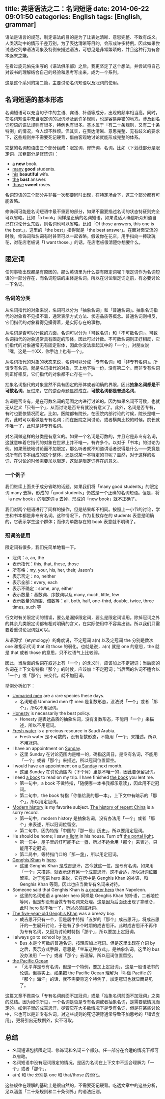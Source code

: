 title: 英语语法之二：名词短语
date: 2014-06-22 09:01:50
categories: English
tags: [English, grammar]
---

语法是语言的规范，制定语法的目的是为了让表达清晰、意思完整、不致有歧义。人类活动中的情形千差万别，为了表达清晰等目的，会形成许多特例。因此如果尝试通过列举语法现象及特例来描述语法，可想见是非常繁琐的，并且这种行为有舍本逐末之嫌。

在看过旋元佑先生写的《语法俱乐部》之后，我更坚定了这个想法，并尝试将自己对该书的理解结合自己的经验和思考写出来，成为一个系列。

这是这个系列的第二篇，主要讨论名词短语以及冠词的使用。

## 名词短语的基本形态

名词短语可以充当句子中的主语、宾语、补语等成分，出现的频率相当高。同时，在名词短语中充当限定词的冠词涉及到许多规则，也是容易弄错的地方。涉及到名词短语的语法规则有很多，特例也有很多。基本属于「有二十条规则，又有二十条特例」的情况，令人烦不胜烦。但其实，在表达清晰、意思完整、无有歧义的要求下，这些规则并不需要死记硬背，借由客观地讨论就能形成完整的体系。

<!--more-->

完整的名词短语由三个部分组成：限定词、修饰词、名词。比如（下划线部分是限定词，加粗部分是修饰词）：

* <u>a</u> **new** book.
* <u>many</u> **good** students.
* <u>his</u> **beautiful** wife.
* <u>the</u> **bast** answer.
* <u>those</u> **sweet** roses.

名词短语的三个部分并非每一次都要同时出现，在特定场合下，这三个部分都有可能省略。

修饰词可能是名词短语中最不重要的部分，如果不需要描述名词的状态特征则完全可以省略。比如「a book」同样是正确的名词短语。如果说话人确信听众知道自己在讨论什么东西，则名词也可以省略。比如「Of those answers, this one is the best.」，这里的「the best」指得就是「the best answer」。在面对面交流的时候，修饰词和名词有时甚至可以一起省略。假设你在花店，用手指向一捧玫瑰花，对花店老板说「I want those.」的话，花店老板很清楚你想要什么。

## 限定词

任何事物出现都是有原因的，那么英语里为什么要有限定词呢？限定词作为名词短语的一部分存在，而名词短语的主体是名词。所以在讨论限定词之前，有必要讨论一下名词。

### 名词的分类

从名词指代的对象来说，名词可以分为「抽象名词」和「普通名词」。抽象名词指代的对象看不见摸不着，通常表示方式方法、状态品质等概念。普通名词则相反，它们指代的对象看得见摸得着，是实际存在的事物。

从名词是否可以计数的方面，名词可以分为「可数名词」和「不可数名词」。可数名词指代的对象通常具有固定的形体，因此可以计数。不可数名词则正好相反，它们指代的对象通常无有固定形体，因此你没法拿起其中的「一个」，对朋友说「嘿，这是一个XX，你手边上也有一个」。

从名词指代的对象的状态来说，名词可以分成「专有名词」和「非专有名词」。所谓专有名词，就是名词指代的对象，天上地下独一份，没有第二个。而非专有名词则正好相反，它们指代的对象都不止存在一个。

抽象名词指代的对象显然不具有固定的形体或者明确的界限，因此**抽象名词都是不可数名词**。反过来，它的逆否命题显然成立，**可数名词都是普通名词**。

名词是否专有，是在可数名词的范围之内进行讨论的。因为如果名词不可数，也就无从定义「只有一个」，从而讨论是否专有就没有意义了。此外，名词是否专有，有时也要依情况而定。比如，医院都有院长，在医院内部讨论的时候，院长是唯一的，此时可以看做是专有名词；而在医院之间讨论，或者横向比较的时候，院长就不唯一了，此时是非专有名词。

对名词做这样的分类是有意义的。如果一个名词是可数的，并且它是非专有名词，这就意味着它指代的对象在世界上并不唯一，有许多个。以对于「书本」的讨论为例。如果笼统地讨论而不加限定，那么听者就不知道讲话者说得是什么——究竟是说所有的书本组成的这个整体，还是说某一本特定的书呢？显然，对于这样的名词，在讨论的时候需要加以限定，这就是限定词存在的意义。

### 一个例子

我们继续上面关于成分省略的话题。如果我们将「many good students」的限定词 many 去掉，形成的「good students」仍然是一个正确的名词短语。但是，将「a new book」的限定词 a 去掉，形成的「new book」就不正确了。

我们对两个短语进行了同样的操作，但是结果却不相同。按照上一小节的讨论，学生和书本都是非专有名词。这种情况下，作为复数存在的 students 表意是明确的，它表示学生这个群体；而作为单数存在的 book 表意就不明确了。

### 冠词的使用

限定词有很多，我们先简单地看一下。

* 冠词：a, an, the
* 表示指代：this, that, these, those
* 所有格：my, your, his, her, their, Jason's
* 表示否定：no, neither
* 表示全部：every, each
* 表示不确定：some, any, either
* 表示数量：基数词、序数词以及 many, much, little, few
* 表示数量的范围、倍数等：all, both, half, one-third, double, twice, three times, such 等

行文时有关限定词的错误，要么是漏掉限定词，要么是限定词误用。除掉冠词之外的其余几类限定词都有相对明确的含义，在实际使用中不容易出错。所以我们只需要着重讨论冠词就可以。

从语源学（etymology）的角度说，不定冠词 a(n) 以及定冠词 the 分别是数次 one 和指示代词 that 和 those 的弱化。也就是说，a(n) 就是 one 的意思，the 就是 that 或者 those 的意思，只不过语气上比较弱。

因此，当后面的名词在叙述上有「一个」的含义时，应该加上不定冠词；当后面的名词在上下文有特指「那个」的时候，应该加上不定冠词；当后面的名词不适合以「一个」或「那个」来交代，就不加冠词。

举例分析如下：

* <u>Unmaried men</u> are a rare species these days.
  * 名词短语 Unmaried men 中 men 是复数形态，没法说「一个」或者「那个」，所以不用冠词。
* <u>Honesty</u> is necessarily the best policy.
  * Honesty 是表达品质的抽象名词，没有复数形态，不能用「一个」来描述，所以不用冠词。
* <u>Fresh water</u> is a precious resource in Saudi Arabia.
  * Fresh water 是不可数的，没有复数形态，不能用「一个」来描述，所以不用冠词。
* I have an appointment on <u>Sunday</u>.
  * 这里 Sunday 在讨论范围内是唯一的，确指这周日，是专有名词，不能用「一个」或者「那个」来描述，所以冠词位置留空。
* I would have an appointment on <u>a Sunday</u> next month.
  * 这里 Sunday 在讨论范围内（下个月）里是不唯一的，因此要保留冠词。
* I need <u>a book</u> to read on my trip. I have finished <u>the book</u> you lent me.
  * 第一句中，a book 不做特指，「随便哪一本书我都乐意读」，因此用不定冠词。
  * 第二句中，the book 特指「你借给我的那一本」，上下文中有暗示的「那个」，所以用定冠词。
* <u>Modern history</u> is my favorite subject. <u>The history of recent China</u> is a sorry record.
  * 第一句中，modern history 是抽象名词，没有办法用「一个」或者「那个」来表述，所以冠词位留空。
  * 第二句中，因为特指「中国的『那一段』历史」，所以要用定冠词。
* He should be home; I saw <u>a light</u> in his house. Turn off <u>the portal light</u>.
  * 第一句中，屋子里的灯可能不止一盏，所以不适合用「那个」来表述，只能用不定冠词。
  * 第二局中，等特指门口的「那一盏」，所以用定冠词。
* <u>Genghis Khan</u> is <u>hero</u>.
  * 这里 Genghis Khan 是成吉思汗，古今就这一位，是专有名词。如果用「一个」来描述，就表示还有另一个成吉思汗，这不合适，所以冠词位置留空。对于短语 hero 来说，它在居中是 Genghis Khan 的补语，和 Genghis Khan 等同，因此也应当做专有名词来对待。
* Someone said that Genghis Khan is <u>a greater hero</u> than Napoleon.
  * 这里的名词短语 a greater hero 同样是 Genghis Khan 的补语，二者地位等同，但是却没有当做专有名词来处理。这是因为后面还出现了拿破仑，此时 hero 就不唯一了，所以必须加冠词。
* <u>The five-year-old Genghis Khan</u> was a breezy boy.
  * 成吉思汗只有一个，但是居中特指「五岁的『那个』成吉思汗」，将成吉思汗的一生展开讨论，于是有了多个时期的成吉思汗。此时成吉思汗不再作为专有名词，又因为讨论时特指「那个」，所以要加上定冠词。
* I always go to school by <u>bus</u>.
  * Bus 本是个可数的普通名词，按理应加上冠词。但是这里出现在介词 by 之后，表示方式手段，意思是「坐车这种方式」，是抽象名词。这里的 bus 没办法用「一个」或者「那个」去理解，所以冠词位置留空。
* <u>the Pacific Ocean</u>
  * 「太平洋是专有名词，但是一个特例，要加上定冠词」，这是一般语法书的论调。但事实上，如果把 the Pacific Ocean 理解为「叫做 Pacific 的『那个』海洋」的话，就不需要背这个特例了，加定冠词也就显而易见了。

这篇文章不做类似「专有名词前面不加冠词」或是「抽象名词前面不加冠词」之类的总结。因为如你所见，一个名词是否是专有名词或者抽象名词，是需要依情况而定的。如例子里的成吉思汗，尽管它在大多数情况下是专有名词，但是在某些讨论中，它也可以是非专有名词。对这些规则的死记硬背通常导致不加思考的「错误套用」，更将引出无数例外，实不可取。

## 总结

* 名词短语包括限定词、修饰词和名词三个部分。任一部分在合适的情况下都可以省略。
* 名词短语中没有冠词限定的情况，是因为名词在上下文中不适合理解为「一个」或者「那个」。
* a(n) 和 the 分别是 one 和 that/those 的弱化。

这些规律在理解的基础上是很自然的，不需要死记硬背。吃透文章中的这些分析，足以涵盖「二十条规则和二十条例外」的语法细则。
